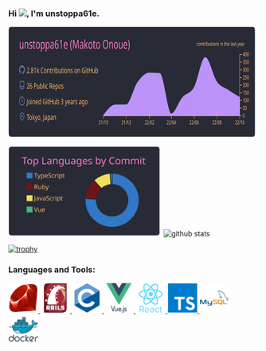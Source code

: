 ### Hi <img src="https://raw.githubusercontent.com/MartinHeinz/MartinHeinz/master/wave.gif" width="22px">, I'm unstoppa61e.
<img alt="github profile summary card" height="224px" src="https://raw.githubusercontent.com/unstoppa61e/unstoppa61e/main/profile-summary-card-output/dracula/0-profile-details.svg" />
<p align="left">
<img alt="Top Langs" height="181px" src="https://raw.githubusercontent.com/unstoppa61e/unstoppa61e/main/profile-summary-card-output/dracula/2-most-commit-language.svg" />
<img alt="github stats" height="181px" src="https://github-readme-stats.vercel.app/api?username=unstoppa61e&count_private=true&show_icons=true&theme=cobalt&hide_border=true" />
</p>

[![trophy](https://github-profile-trophy.vercel.app/?username=unstoppa61e&theme=dracula&column=7&no-frame=true)](https://github.com/ryo-ma/github-profile-trophy)

<h3 align="left">Languages and Tools:</h3>
<p align="left">
  <a href="https://www.ruby-lang.org/en/" target="_blank"> <img src="https://raw.githubusercontent.com/devicons/devicon/master/icons/ruby/ruby-original.svg" alt="ruby" width="60" height="60"/> </a>   
  <a href="https://rubyonrails.org" target="_blank"> <img src="https://raw.githubusercontent.com/devicons/devicon/master/icons/rails/rails-original-wordmark.svg" alt="rails" width="60" height="60"/> </a>
  <a href="https://www.cprogramming.com/" target="_blank"> <img src="https://raw.githubusercontent.com/devicons/devicon/master/icons/c/c-original.svg" alt="c" width="60" height="60"/> </a>   
  <a href="https://vuejs.org/" target="_blank" rel="noreferrer"> <img src="https://raw.githubusercontent.com/devicons/devicon/master/icons/vuejs/vuejs-original-wordmark.svg" alt="vuejs" width="60" height="60"/> </a>
  <a href="https://reactjs.org/" target="_blank" rel="noreferrer"> <img src="https://raw.githubusercontent.com/devicons/devicon/master/icons/react/react-original-wordmark.svg" alt="react" width="60" height="60"/> </a>
  <a href="https://www.typescriptlang.org/" target="_blank" rel="noreferrer"> <img src="https://raw.githubusercontent.com/devicons/devicon/master/icons/typescript/typescript-original.svg" alt="typescript" width="60" height="60"/> </a>
  <a href="https://www.mysql.com/" target="_blank"> <img src="https://raw.githubusercontent.com/devicons/devicon/master/icons/mysql/mysql-original-wordmark.svg" alt="mysql" width="60" height="60"/> </a>
  <a href="https://www.docker.com/" target="_blank" rel="noreferrer"> <img src="https://raw.githubusercontent.com/devicons/devicon/master/icons/docker/docker-original-wordmark.svg" alt="docker" width="60" height="60"/> </a>
